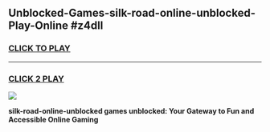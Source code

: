 
## Unblocked-Games-silk-road-online-unblocked-Play-Online #z4dll
<h3>
<a href="https://news.freeplayer.one?title=silk-road-online-unblocked&ref=3">CLICK TO PLAY</a></h3>
<hr>

<h3>
<a href="https://news.freeplayer.one?title=silk-road-online-unblocked&ref=3">CLICK 2 PLAY</a>
  
</h3>

<a href="https://news.freeplayer.one?title=silk-road-online-unblocked&ref=3"><img src="https://clearcache.store/games.png"></a>


**silk-road-online-unblocked games unblocked: Your Gateway to Fun and Accessible Online Gaming**
